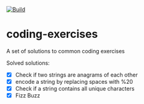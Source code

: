 [![Build](https://img.shields.io/travis/Joneser/coding-exercises.svg?style=flat-square)](http://travis-ci.org/Joneser/coding-exercises)

# coding-exercises
A set of solutions to common coding exercises

Solved solutions:

- [x] Check if two strings are anagrams of each other
- [x] encode a string by replacing spaces with %20
- [x] Check if a string contains all unique characters
- [x] Fizz Buzz
